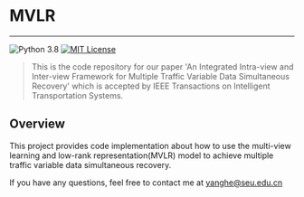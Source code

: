 # MVLR

--------------
![Python 3.8](https://img.shields.io/badge/Python-3.8-blue.svg)
[![MIT License](https://img.shields.io/badge/license-MIT-green.svg)](https://opensource.org/licenses/MIT)



>This is the code repository for our paper 'An Integrated Intra-view and Inter-view Framework for Multiple Traffic Variable Data Simultaneous Recovery' which is accepted by IEEE Transactions on Intelligent Transportation Systems.


## Overview
This project provides code implementation about how to use the multi-view learning and low-rank representation(MVLR) model to achieve multiple traffic variable data simultaneous recovery.

If you have any questions, feel free to contact me at yanghe@seu.edu.cn
